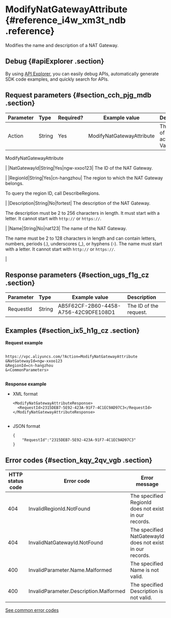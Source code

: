 # ModifyNatGatewayAttribute {#reference_i4w_xm3t_ndb .reference}

Modifies the name and description of a NAT Gateway.

## Debug {#apiExplorer .section}

By using [API Explorer](https://api.aliyun.com/#product=Vpc&api=DescribeVpcAttribute), you can easily debug APIs, automatically generate SDK code examples, and quickly search for APIs.

## Request parameters {#section_cch_pjg_mdb .section}

|Parameter|Type|Required?|Example value|Description|
|:--------|:---|:--------|-------------|:----------|
|Action|String|Yes|ModifyNatGatewayAttribute| The name of this action. Value:

 ModifyNatGatewayAttribute

 |
|NatGatewayId|String|Yes|ngw-xxoo123| The ID of the NAT Gateway.

 |
|RegionId|String|Yes|cn-hangzhou| The region to which the NAT Gateway belongs.

 To query the region ID, call DescribeRegions.

 |
|Description|String|No|fortest| The description of the NAT Gateway.

 The description must be 2 to 256 characters in length. It must start with a letter. It cannot start with `http://` or `https://`.

 |
|Name|String|No|nat123| The name of the NAT Gateway.

 The name must be 2 to 128 characters in length and can contain letters, numbers, periods \(.\), underscores \(\_\), or hyphens \(-\). The name must start with a letter. It cannot start with `http://` or `https://`.

 |

## Response parameters {#section_ugs_f1g_cz .section}

|Parameter|Type|Example value|Description|
|:--------|:---|-------------|:----------|
|RequestId|String|AB5F62CF-2B60-4458-A756-42C9DFE108D1|The ID of the request.|

## Examples {#section_ix5_h1g_cz .section}

**Request example**

``` {#createVPCpub}

https://vpc.aliyuncs.com/?Action=ModifyNatGatewayAttribute
&NatGatewayId=ngw-xxoo123
&RegionId=cn-hangzhou
&<CommonParameters>
			
```

 **Response example** 

-   XML format

    ```
    <ModifyNatGatewayAttributeResponse>
      <RequestId>2315DEB7-5E92-423A-91F7-4C1EC9AD97C3</RequestId>
    </ModifyNatGatewayAttributeResponse>
    					
    ```

-   JSON format

    ```
    {
    	"RequestId":"2315DEB7-5E92-423A-91F7-4C1EC9AD97C3"
    }
    ```


## Error codes {#section_kqy_2qv_vgb .section}

|HTTP status code|Error code|Error message|Description|
|----------------|----------|-------------|-----------|
|404|InvalidRegionId.NotFound|The specified RegionId does not exist in our records.|The specified region ID does not exist.|
|404|InvalidNatGatewayId.NotFound|The specified NatGatewayId does not exist in our records.|The specified NatGatewayId does not exist.|
|400|InvalidParameter.Name.Malformed|The specified Name is not valid.|The name is invalid.|
|400|InvalidParameter.Description.Malformed|The specified Description is not valid.|The description is invalid.|

[See common error codes](https://error-center.aliyun.com/status/product/Vpc)

